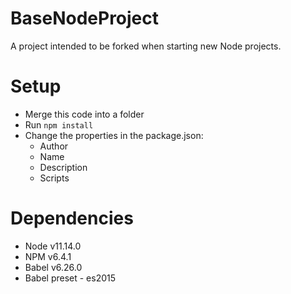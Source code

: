 # BaseNodeProject
A project intended to be forked when starting new Node projects.

# Setup
 - Merge this code into a folder
 - Run `npm install`
 - Change the properties in the package.json:
    - Author
    - Name
    - Description
    - Scripts
    
# Dependencies
- Node v11.14.0
- NPM v6.4.1
- Babel v6.26.0
- Babel preset - es2015
